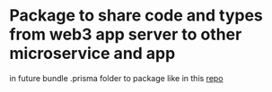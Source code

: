 # Package to share code and types from web3 app server to other microservice and app

in future bundle .prisma folder to package like in this [repo](https://github.com/aiji42/turbo-with-prisma/blob/main/packages/database/src/client.ts)